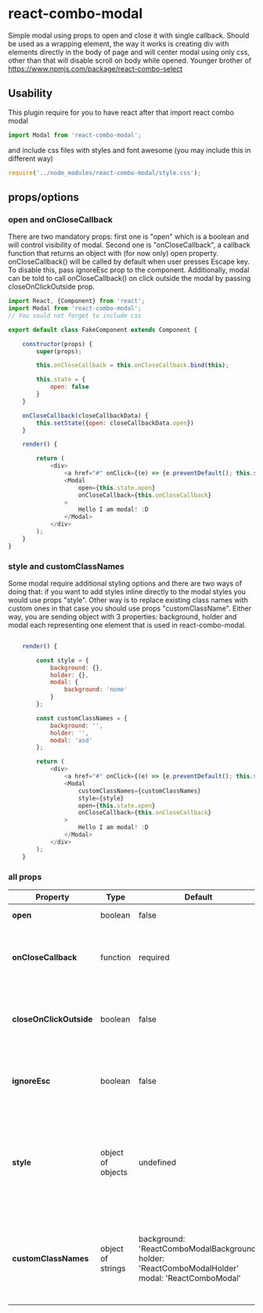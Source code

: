# react-combo-modal

Simple modal using props to open and close it with single callback. Should be used as a wrapping element, the way it works is creating div with elements directly in the body of page and will center modal using only css, other than that will disable scroll on body while opened. Younger brother of https://www.npmjs.com/package/react-combo-select

## Usability
This plugin require for you to have react after that import react combo modal
```javascript
import Modal from 'react-combo-modal';
```
and include css files with styles and font awesome (you may include this in different way)
```javascript
require('../node_modules/react-combo-modal/style.css');
```

## props/options

### open and onCloseCallback
There are two mandatory props: first one is "open" which is a boolean and will control visibility of modal. Second one is "onCloseCallback", a callback function that returns an object with (for now only) open property. onCloseCallback() will be called by default when user presses Escape key. To disable this, pass ignoreEsc prop to the component. Additionally, modal can be told to call onCloseCallback() on click outside the modal by passing closeOnClickOutside prop.

```javascript
import React, {Component} from 'react';
import Modal from 'react-combo-modal';
// You sould not forget to include css

export default class FakeComponent extends Component {

	constructor(props) {
		super(props);

		this.onCloseCallback = this.onCloseCallback.bind(this);

		this.state = {
			open: false
		}
	}

	onCloseCallback(closeCallbackData) {
		this.setState({open: closeCallbackData.open})
	}

	render() {

		return (
			<div>
				<a href="#" onClick={(e) => {e.preventDefault(); this.setState({open: true})}}>Open</a>
				<Modal
					open={this.state.open}
					onCloseCallback={this.onCloseCallback}
				>
					Hello I am modal! :D
				</Modal>
			</div>
		);
	}
}
```

### style and customClassNames
Some modal require additional styling options and there are two ways of doing that: if you want to add styles inline directly to the modal styles you would use props "style". Other way is to replace existing class names with custom ones in that case you should use props "customClassName". Either way, you are sending object with 3 properties: background, holder and modal each representing one element that is used in react-combo-modal.  

```javascript

	render() {

		const style = {
			background: {},
			holder: {},
			modal: {
				background: 'none'
			}
		};

		const customClassNames = {
			background: '',
			holder: '',
			modal: 'asd'
		};

		return (
			<div>
				<a href="#" onClick={(e) => {e.preventDefault(); this.setState({open: true})}}>Open</a>
				<Modal
					customClassNames={customClassNames}
					style={style}
					open={this.state.open}
					onCloseCallback={this.onCloseCallback}
				>
					Hello I am modal! :D
				</Modal>
			</div>
		);
	}
```

### all props

| Property         | Type    | Default | Description |
| ------------ | ------- | ------- | ----------- |
| **open** | boolean | false | Whether the modal is open. |
| **onCloseCallback** | function | required | Function to call when an action that should close the modal is performed by the user. |
| **closeOnClickOutside** | boolean | false | Close the modal (call onCloseCallback) when user clicks outside the modal |
| **ignoreEsc** | boolean | false | Do not close the modal (call onCloseCallback) when user presses Escape key |
| **style** | object of objects | undefined | Custom styles to apply to various parts of the modal by passing them as their style prop. Valid keys are background, holder and modal. |
| **customClassNames** | object of strings | background: 'ReactComboModalBackground'<br>holder: 'ReactComboModalHolder'<br>modal: 'ReactComboModal' | Custom class names to replace the default ones for each part of the modal. Valid keys are background, holder and modal. |

